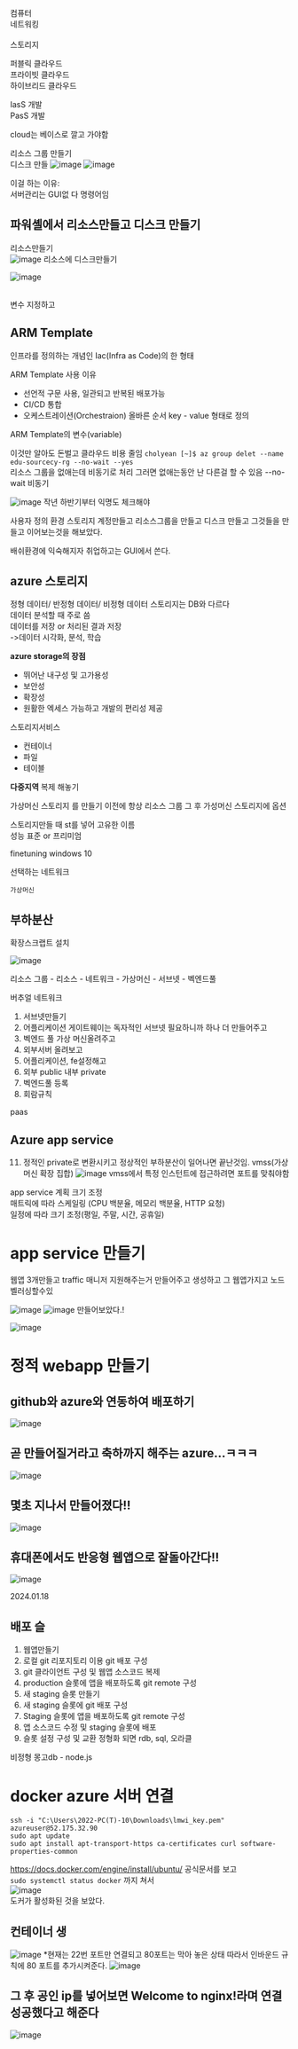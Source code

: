 컴퓨터  <br/>
네트워킹<br/>  
스토리지<br/>


퍼블릭 클라우드<br/>
프라이빗 클라우드<br/>
하이브리드 클라우드<br/>

IasS 개발<br/>
PasS 개발<br/>

cloud는 베이스로 깔고 가야함<br/>

리소스 그룹 만들기  
디스크 만들
![image](https://github.com/barabonda/SK-AI-FLY/assets/108683454/d9c300eb-c816-41a3-a996-f2015bc0177b)
![image](https://github.com/barabonda/SK-AI-FLY/assets/108683454/2e612078-4613-46de-9375-4de2eb0f334a)

이걸 하는 이유:<br/>
서버관리는 GUI없 다 명령어임<br/>
## 파워셸에서 리소스만들고 디스크 만들기<br/>
리소스만들기<br/>
![image](https://github.com/barabonda/SK-AI-FLY/assets/108683454/475d0bce-1b7e-44ed-a06b-0b095052688d)
리소스에 디스크만들기<br/>

![image](https://github.com/barabonda/SK-AI-FLY/assets/108683454/b5028397-5261-49ea-b0aa-fac817e2d642)

<br/>
변수 지정하고

## ARM Template
인프라를 정의하는 개념인 Iac(Infra as Code)의 한 형태  

ARM Template 사용 이유  
- 선언적 구문 사용, 일관되고 반복된 배포가능
- CI/CD 통합
- 오케스트레이션(Orchestraion) 올바른 순서
key - value 형태로 정의


ARM Template의 변수(variable)  


이것만 알아도 돈벌고 클라우드 비용 줄임
`cholyean [~]$ az group delet --name edu-sourcecy-rg --no-wait --yes`  
리소스 그룹을 없애는데 비동기로 처리 그러면 없애는동안 난 다른걸 할 수 있음
--no-wait 비동기  

![image](https://github.com/barabonda/SK-AI-FLY/assets/108683454/4e55cc9b-642e-4a53-85c2-7b996a6ebac3)
작년 하반기부터 익명도 체크해야

사용자 정의 환경
스토리지 계정만들고 리소스그룹을 만들고 디스크 만들고
그것들을 만들고 이어보는것을 해보았다.  

배쉬환경에 익숙해지자 취업하고는 GUI에서 쓴다.  
## azure 스토리지
정형 데이터/ 반정형 데이터/ 비정형 데이터
스토리지는 DB와 다르다  
데이터 분석할 때 주로 씀  
데이터를 저장 or 처리된 결과 저장  
->데이터 시각화, 분석, 학습  

**azure storage의 장점**
- 뛰어난 내구성 및 고가용성
- 보안성  
- 확장성  
- 원활한 엑세스 가능하고 개발의 편리성 제공

스토리지서비스
- 컨테이너
- 파일
- 테이블

**다중지역**
복제 해놓기

가상머신 스토리지 
를 만들기 이전에 항상 리소스 그룹
그 후 가성머신 스토리지에 옵션  

스토리지만들 때 st를 넣어 고유한 이름  
성능 표준 or 프리미엄   




finetuning
windows 10  

  선택하는 네트워크  

    가상머신
## 부하분산
확장스크랩트 설치

![image](https://github.com/barabonda/SK-AI-FLY/assets/108683454/05eeb9dd-d6e8-49c5-be06-d3abeff70f68)

리소스 그룹 - 리소스 - 네트워크 - 가상머신 - 서브넷 - 벡엔드풀


버추얼 네트워크
1. 서브넷만들기
2. 어플리케이션 게이트웨이는 독자적인 서브넷 필요하니까 하나 더 만들어주고
3. 벡엔드 풀 가상 머신올려주고
4. 외부서버 올려보고
5. 어플리케이션, fe설정해고
6. 외부 public 내부 private
7. 벡엔드풀 등록
9. 회람규칙

paas  
## Azure app service  

11. 정적인 private로 변환시키고 정상적인 부하분산이 일어나면 끝난것임. 
vmss(가상머신 확장 집합)
![image](https://github.com/barabonda/SK-AI-FLY/assets/108683454/895b160f-f054-402d-9111-fac53d52bfc8)
vmss에서 특정 인스턴트에 접근하려면 포트를 맞춰야함

app service 계획 크기 조정  
매트릭에 따라 스케일링 (CPU 백분율, 메모리 백분율, HTTP 요청)  
일정에 따라 크기 조정(평일, 주말, 시간, 공휴일)   
  
  
# app service 만들기  
웹앱 3개만들고 traffic 매니저 지원해주는거 만들어주고
생성하고 그 웹앱가지고 노드벨러싱할수있

![image](https://github.com/barabonda/SK-AI-FLY/assets/108683454/76f64947-c380-4675-ba80-fed77122071c)
![image](https://github.com/barabonda/SK-AI-FLY/assets/108683454/d01fd75d-115b-421c-b70c-6767a9f93108)
만들어보았다.!

![image](https://github.com/barabonda/SK-AI-FLY/assets/108683454/ffa2c681-e966-4b9b-bfea-456e270ce45c)
# 정적 webapp 만들기  


  
## github와 azure와 연동하여 배포하기
![image](https://github.com/barabonda/SK-AI-FLY/assets/108683454/e7e28b64-cc1b-4886-9033-063c64018240)

## 곧 만들어질거라고 축하까지 해주는 azure...ㅋㅋㅋ
![image](https://github.com/barabonda/SK-AI-FLY/assets/108683454/891472a2-9cb4-4c46-b67c-4d114e08ea8f)  
## 몇초 지나서 만들어졌다!!
![image](https://github.com/barabonda/SK-AI-FLY/assets/108683454/b488e6a1-798e-44a0-bac8-c764ed5dab04)
## 휴대폰에서도 반응형 웹앱으로 잘돌아간다!!
![image](https://github.com/barabonda/SK-AI-FLY/assets/108683454/492f96e1-153b-43ed-b4be-4905557500ff)

2024.01.18
## 배포 슬
1. 웹앱만들기
2. 로컬 git 리포지토리 이용 git 배포 구성
3. git 클라이언트 구성 및 웹앱 소스코드 복제
4. production 슬롯에 앱을 배포하도록 git remote 구성
5. 새 staging 슬롯 만들기
6. 새 staging 슬롯에 git 배포 구성
7. Staging 슬롯에 앱을 배포하도록 git remote 구성
8. 앱 소스코드 수정 및 staging 슬롯에 배포
9. 슬롯 설정 구성 및 교환
정형화 되면
rdb, sql, 오라클

비정형
몽고db - node.js

# docker azure 서버 연결  
```
ssh -i "C:\Users\2022-PC(T)-10\Downloads\lmwi_key.pem" azureuser@52.175.32.90
sudo apt update
sudo apt install apt-transport-https ca-certificates curl software-properties-common
```
https://docs.docker.com/engine/install/ubuntu/
공식문서를 보고  
`sudo systemctl status docker`
까지 쳐서  
![image](https://github.com/barabonda/SK-AI-FLY/assets/108683454/522783d0-75aa-4557-a68b-8a2308facbe8)  
도커가 활성화된 것을 보았다.
## 컨테이너 생
![image](https://github.com/barabonda/SK-AI-FLY/assets/108683454/140c4319-c116-4200-8aff-e1a1bd0e64fa)
*현재는 22번 포트만 연결되고 80포트는 막아 놓은 상태 따라서 인바운드 규칙에 80 포트를 추가시켜준다.
![image](https://github.com/barabonda/SK-AI-FLY/assets/108683454/392041dc-6bdc-46a9-b474-fa03d93eb5d8)
## 그 후 공인 ip를 넣어보면 Welcome to nginx!라며 연결성공했다고 해준다
![image](https://github.com/barabonda/SK-AI-FLY/assets/108683454/31acdd4f-8240-4915-bf24-d36c6937acce)

